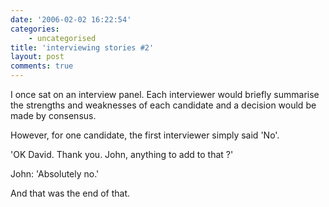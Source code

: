 ```yaml
---
date: '2006-02-02 16:22:54'
categories:
    - uncategorised
title: 'interviewing stories #2'
layout: post
comments: true
---
```

I once sat on an interview panel. Each interviewer would briefly
summarise the strengths and weaknesses of each candidate and a decision
would be made by consensus.

However, for one candidate, the first interviewer simply said 'No'.

'OK David. Thank you. John, anything to add to that ?'

John: 'Absolutely no.'

And that was the end of that.
